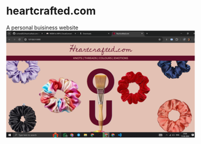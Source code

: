 # heartcrafted.com
A personal buisiness website
![logo](https://github.com/suhana832/heartcrafted.com/blob/main/Screenshot%20(128).png)
